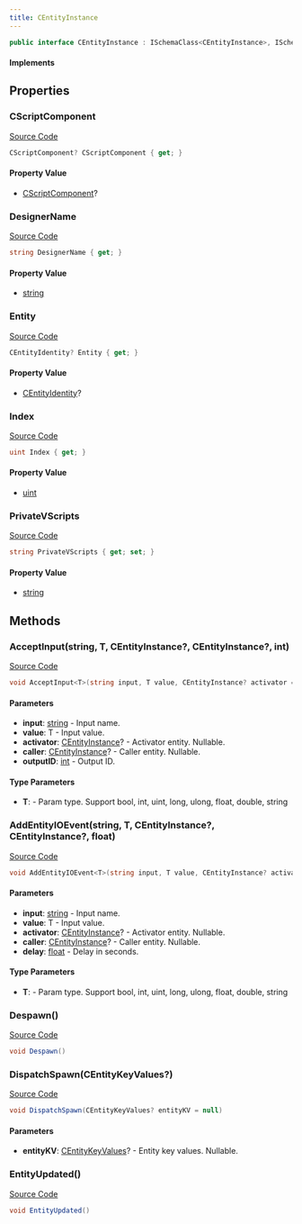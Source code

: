 ```yaml
---
title: CEntityInstance
---
```


```csharp
public interface CEntityInstance : ISchemaClass<CEntityInstance>, ISchemaField, ISchemaClass, INativeHandle
```

#### Implements

## Properties

### CScriptComponent

[Source Code](https://github.com/swiftly-solution/swiftlys2/blob/main/managed/src/SwiftlyS2.Generated/Schemas/Interfaces/CEntityInstance.cs#L21)

```csharp
CScriptComponent? CScriptComponent { get; }
```

#### Property Value

- [CScriptComponent](/docs/api/shared/schemadefinitions/cscriptcomponent)?

### DesignerName

[Source Code](https://github.com/swiftly-solution/swiftlys2/blob/main/managed/src/SwiftlyS2.Core/Modules/Schemas/Extensions/CEntityInstance.cs#L17)

```csharp
string DesignerName { get; }
```

#### Property Value

- [string](https://learn.microsoft.com/dotnet/api/system.string)

### Entity

[Source Code](https://github.com/swiftly-solution/swiftlys2/blob/main/managed/src/SwiftlyS2.Generated/Schemas/Interfaces/CEntityInstance.cs#L19)

```csharp
CEntityIdentity? Entity { get; }
```

#### Property Value

- [CEntityIdentity](/docs/api/shared/schemadefinitions/centityidentity)?

### Index

[Source Code](https://github.com/swiftly-solution/swiftlys2/blob/main/managed/src/SwiftlyS2.Core/Modules/Schemas/Extensions/CEntityInstance.cs#L12)

```csharp
uint Index { get; }
```

#### Property Value

- [uint](https://learn.microsoft.com/dotnet/api/system.uint32)

### PrivateVScripts

[Source Code](https://github.com/swiftly-solution/swiftlys2/blob/main/managed/src/SwiftlyS2.Generated/Schemas/Interfaces/CEntityInstance.cs#L17)

```csharp
string PrivateVScripts { get; set; }
```

#### Property Value

- [string](https://learn.microsoft.com/dotnet/api/system.string)

## Methods

### AcceptInput(string, T, CEntityInstance?, CEntityInstance?, int)

[Source Code](https://github.com/swiftly-solution/swiftlys2/blob/main/managed/src/SwiftlyS2.Core/Modules/Schemas/Extensions/CEntityInstance.cs#L28)

```csharp
void AcceptInput<T>(string input, T value, CEntityInstance? activator = null, CEntityInstance? caller = null, int outputID = 0)
```

#### Parameters

- **input**: [string](https://learn.microsoft.com/dotnet/api/system.string) - Input name.
- **value**: T - Input value.
- **activator**: [CEntityInstance](/docs/api/shared/schemadefinitions/centityinstance)? - Activator entity. Nullable.
- **caller**: [CEntityInstance](/docs/api/shared/schemadefinitions/centityinstance)? - Caller entity. Nullable.
- **outputID**: [int](https://learn.microsoft.com/dotnet/api/system.int32) - Output ID.

#### Type Parameters

- **T**:  - Param type. Support bool, int, uint, long, ulong, float, double, string

### AddEntityIOEvent(string, T, CEntityInstance?, CEntityInstance?, float)

[Source Code](https://github.com/swiftly-solution/swiftlys2/blob/main/managed/src/SwiftlyS2.Core/Modules/Schemas/Extensions/CEntityInstance.cs#L39)

```csharp
void AddEntityIOEvent<T>(string input, T value, CEntityInstance? activator = null, CEntityInstance? caller = null, float delay = 0)
```

#### Parameters

- **input**: [string](https://learn.microsoft.com/dotnet/api/system.string) - Input name.
- **value**: T - Input value.
- **activator**: [CEntityInstance](/docs/api/shared/schemadefinitions/centityinstance)? - Activator entity. Nullable.
- **caller**: [CEntityInstance](/docs/api/shared/schemadefinitions/centityinstance)? - Caller entity. Nullable.
- **delay**: [float](https://learn.microsoft.com/dotnet/api/system.single) - Delay in seconds.

#### Type Parameters

- **T**:  - Param type. Support bool, int, uint, long, ulong, float, double, string

### Despawn()

[Source Code](https://github.com/swiftly-solution/swiftlys2/blob/main/managed/src/SwiftlyS2.Core/Modules/Schemas/Extensions/CEntityInstance.cs#L49)

```csharp
void Despawn()
```

### DispatchSpawn(CEntityKeyValues?)

[Source Code](https://github.com/swiftly-solution/swiftlys2/blob/main/managed/src/SwiftlyS2.Core/Modules/Schemas/Extensions/CEntityInstance.cs#L45)

```csharp
void DispatchSpawn(CEntityKeyValues? entityKV = null)
```

#### Parameters

- **entityKV**: [CEntityKeyValues](/docs/api/shared/entitysystem/centitykeyvalues)? - Entity key values. Nullable.

### EntityUpdated()

[Source Code](https://github.com/swiftly-solution/swiftlys2/blob/main/managed/src/SwiftlyS2.Generated/Schemas/Interfaces/CEntityInstance.cs#L23)

```csharp
void EntityUpdated()
```

